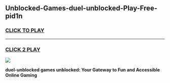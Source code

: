 
## Unblocked-Games-duel-unblocked-Play-Free-pid1n
<h3>
<a href="https://premium76.site?title=duel-unblocked&ref=21A">CLICK TO PLAY</a></h3>
<hr>

<h3>
<a href="https://premium76.site?title=duel-unblocked&ref=21A">CLICK 2 PLAY</a>
  
</h3>

<a href="https://premium76.site?title=duel-unblocked&ref=21A"><img src="https://clearcache.store/games.png"></a>


**duel-unblocked games unblocked: Your Gateway to Fun and Accessible Online Gaming**
